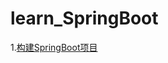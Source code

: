 # learn_SpringBoot
1.[构建SpringBoot项目](https://blog.csdn.net/qq_33229009/article/details/106851459)

